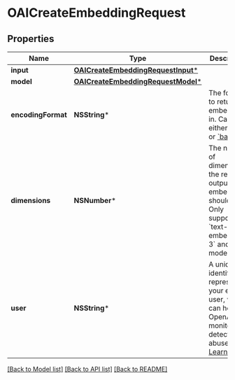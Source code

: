 # OAICreateEmbeddingRequest

## Properties
Name | Type | Description | Notes
------------ | ------------- | ------------- | -------------
**input** | [**OAICreateEmbeddingRequestInput***](OAICreateEmbeddingRequestInput.md) |  | 
**model** | [**OAICreateEmbeddingRequestModel***](OAICreateEmbeddingRequestModel.md) |  | 
**encodingFormat** | **NSString*** | The format to return the embeddings in. Can be either &#x60;float&#x60; or [&#x60;base64&#x60;](https://pypi.org/project/pybase64/). | [optional] [default to @"float"]
**dimensions** | **NSNumber*** | The number of dimensions the resulting output embeddings should have. Only supported in &#x60;text-embedding-3&#x60; and later models.  | [optional] 
**user** | **NSString*** | A unique identifier representing your end-user, which can help OpenAI to monitor and detect abuse. [Learn more](/docs/guides/safety-best-practices/end-user-ids).  | [optional] 

[[Back to Model list]](../README.md#documentation-for-models) [[Back to API list]](../README.md#documentation-for-api-endpoints) [[Back to README]](../README.md)


